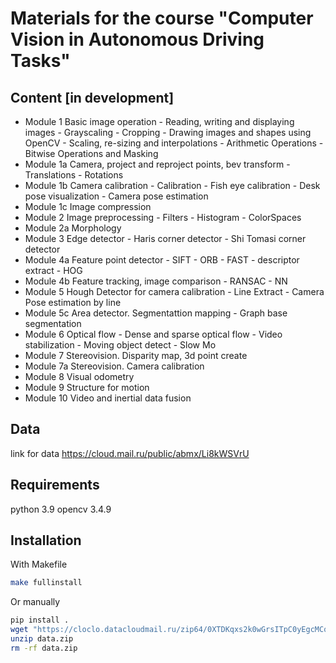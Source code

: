 # Materials for the course "Computer Vision in Autonomous Driving Tasks"

## Content [in development]

- Module 1 Basic image operation
        - Reading, writing and displaying images
        - Grayscaling
        - Cropping
        - Drawing images and shapes using OpenCV
        - Scaling, re-sizing and interpolations
        - Arithmetic Operations
        - Bitwise Operations and Masking
- Module 1a Camera, project and reproject points, bev transform
        - Translations
        - Rotations
- Module 1b Camera calibration
        - Calibration
        - Fish eye calibration
        - Desk pose visualization
        - Camera pose estimation
- Module 1c Image compression
- Module 2 Image preprocessing
        - Filters
        - Histogram
        - ColorSpaces
- Module 2a Morphology
- Module 3 Edge detector
        - Haris corner detector
        - Shi Tomasi corner detector
- Module 4a Feature point detector
        - SIFT
        - ORB
        - FAST
        - descriptor extract
        - HOG
- Module 4b Feature tracking, image comparison
        - RANSAC
        - NN
- Module 5 Hough Detector for camera calibration
        - Line Extract
        - Camera Pose estimation by line
- Module 5c Area detector. Segmentattion mapping
        - Graph base segmentation
- Module 6 Optical flow
        - Dense and sparse optical flow
        - Video stabilization
        - Moving object detect
        - Slow Mo
- Module 7 Stereovision. Disparity map, 3d point create
- Module 7a Stereovision. Camera calibration
- Module 8 Visual odometry
- Module 9 Structure for motion
- Module 10 Video and inertial data fusion

## Data
link for data https://cloud.mail.ru/public/abmx/Li8kWSVrU

## Requirements

python 3.9
opencv 3.4.9

## Installation
With Makefile
```bash
make fullinstall
```
Or manually 
```bash
pip install .
wget "https://cloclo.datacloudmail.ru/zip64/0XTDKqxs2k0wGrsITpC0yEgcMCqRb41z1p8caVEEoSRryAN7Ed1cGfp1Vs/data.zip"
unzip data.zip
rm -rf data.zip
```
